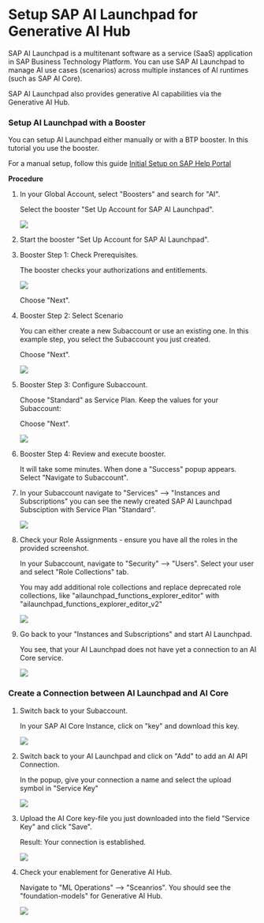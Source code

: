 # Setup SAP AI Launchpad for Generative AI Hub

SAP AI Launchpad is a multitenant software as a service (SaaS) application in SAP Business Technology Platform. You can use SAP AI Launchpad to manage AI use cases (scenarios) across multiple instances of AI runtimes (such as SAP AI Core). 

SAP AI Launchpad also provides generative AI capabilities via the Generative AI Hub.




### Setup AI Launchpad with a Booster

You can setup AI Launchpad either manually or with a BTP booster. In this tutorial you use the booster. 

For a manual setup, follow this guide [Initial Setup on SAP Help Portal](https://help.sap.com/docs/ai-launchpad/sap-ai-launchpad/initial-setup?locale=en-US)


**Procedure**

1. In your Global Account, select "Boosters" and search for "AI".

   Select the booster "Set Up Account for SAP AI Launchpad".

    ![](images/20_ail_booster.png)

2. Start the booster "Set Up Account for SAP AI Launchpad".



3. Booster Step 1: Check Prerequisites.

    The booster checks your authorizations and entitlements.
  
    ![](images/21_ail_boo_step1.png) 

    Choose "Next".

4. Booster Step 2: Select Scenario

    You can either create a new Subaccount or use an existing one. In this example step, you select the Subaccount you just created.

    Choose "Next".

    ![](images/21_ail_boo_step2.png)


5. Booster Step 3: Configure Subaccount.

    Choose "Standard" as Service Plan. Keep the values for your Subaccount: 

    Choose "Next".

    ![](images/22_ail_boo_step3.png)

6. Booster Step 4: Review and execute booster. 

    It will take some minutes. When done a "Success" popup appears. Select "Navigate to Subaccount".


7. In your Subaccount navigate to "Services" --> "Instances and Subscriptions" you can see the newly created SAP AI Launchpad Subsciption with Service Plan "Standard".

    ![](images/23_ail_result.png)


8. Check your Role Assignments - ensure you have all the roles in the provided screenshot.

    In your Subaccount, navigate to "Security" --> "Users". Select your user and select "Role Collections" tab.

    You may add additional role collections and replace deprecated role collections, like "ailaunchpad_functions_explorer_editor" with "ailaunchpad_functions_explorer_editor_v2"

    ![](images/24_ail_roles.png)

9. Go back to your "Instances and Subscriptions" and start AI Launchpad.

    You see, that your AI Launchpad does not have yet a connection to an AI Core service.

    ![](images/25_ail_noapicon.png)



### Create a Connection between AI Launchpad and AI Core

1. Switch back to your Subaccount.

    In your SAP AI Core Instance, click on "key" and download this key.

    ![](images/26_ail_keydownload.png)

2. Switch back to your AI Launchpad and click on "Add" to add an AI API Connection.

    In the popup, give your connection a name and select the upload symbol in "Service Key"

    ![](images/27_ail_con_create.png)

3. Upload the AI Core key-file you just downloaded into the field "Service Key" and click "Save".

    Result: Your connection is established.

    ![](images/28_ail_connected.png)

4. Check your enablement for Generative AI Hub.

    Navigate to "ML Operations" --> "Sceanrios". You should see the "foundation-models" for Generative AI Hub.

    ![](images/29_ail_foundationmodels.png)